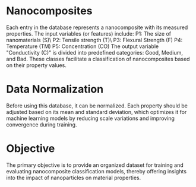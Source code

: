 # Nanocomposites
Each entry in the database represents a nanocomposite with its measured properties. The input variables (or features) include:
P1: The size of nanomaterials  (S)\\
P2: Tensile strength (T)\\
P3: Flexural Strength (F)
P4: Temperature (TM)
P5: Concentration (CO)
The output variable "Conductivity (C)" is divided into predefined categories: Good, Medium, and Bad. These classes facilitate a classification of nanocomposites based on their property values.
#  Data Normalization
Before using this database, it can be normalized. Each property should be adjusted based on its mean and standard deviation, which optimizes it for machine learning models by reducing scale variations and improving convergence during training.
#  Objective
The primary objective is to provide an organized dataset for training and evaluating nanocomposite classification models, thereby offering insights into the impact of nanoparticles on material properties.
